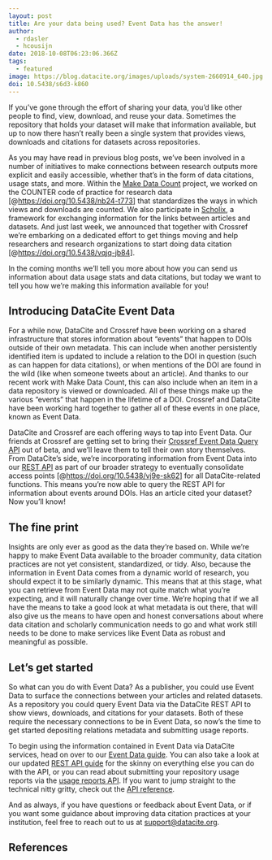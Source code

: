```yaml
---
layout: post
title: Are your data being used? Event Data has the answer!
author:
  - rdasler
  - hcousijn
date: 2018-10-08T06:23:06.366Z
tags:
  - featured
image: https://blog.datacite.org/images/uploads/system-2660914_640.jpg
doi: 10.5438/s6d3-k860
---
```

If you’ve gone through the effort of sharing your data, you’d like other people to find, view, download, and reuse your data. Sometimes the repository that holds your dataset will make that information available, but up to now there hasn’t really been a single system that provides views, downloads and citations for datasets across repositories.

As you may have read in previous blog posts, we’ve been involved in a number of initiatives to make connections between research outputs more explicit and easily accessible, whether that’s in the form of data citations, usage stats, and more. Within the [Make Data Count](https://makedatacount.org/) project, we worked on the COUNTER code of practice for research data \[@https://doi.org/10.5438/nb24-t773] that standardizes the ways in which views and downloads are counted. We also participate in [Scholix](http://scholix.org), a framework for exchanging information for the links between articles and datasets. And just last week, we announced that together with Crossref we’re embarking on a dedicated effort to get things moving and help researchers and research organizations to start doing data citation \[@https://doi.org/10.5438/vqjq-jb84].

In the coming months we’ll tell you more about how you can send us information about data usage stats and data citations, but today we want to tell you how we’re making this information available for you! 

## Introducing DataCite Event Data

For a while now, DataCite and Crossref have been working on a shared infrastructure that stores information about “events” that happen to DOIs outside of their own metadata. This can include when another persistently identified item is updated to include a relation to the DOI in question (such as can happen for data citations), or when mentions of the DOI are found in the wild (like when someone tweets about an article). And thanks to our recent work with Make Data Count, this can also include when an item in a data repository is viewed or downloaded. All of these things make up the various “events” that happen in the lifetime of a DOI. Crossref and DataCite have been working hard together to gather all of these events in one place, known as Event Data. 

DataCite and Crossref are each offering ways to tap into Event Data. Our friends at Crossref are getting set to bring their [Crossref Event Data Query API](https://www.eventdata.crossref.org/guide/index.html) out of beta, and we’ll leave them to tell their own story themselves. From DataCite’s side, we’re incorporating information from Event Data into our [REST API](https://support.datacite.org/docs/api) as part of our broader strategy to eventually consolidate access points \[@https://doi.org/10.5438/vj9e-sk62] for all DataCite-related functions. This means you’re now able to query the REST API for information about events around DOIs. Has an article cited your dataset? Now you’ll know! 

## The fine print

Insights are only ever as good as the data they’re based on. While we’re happy to make Event Data available to the broader community, data citation practices are not yet consistent, standardized, or tidy. Also, because the information in Event Data comes from a dynamic world of research, you should expect it to be similarly dynamic. This means that at this stage, what you can retrieve from Event Data may not quite match what you’re expecting, and it will naturally change over time. We’re hoping that if we all have the means to take a good look at what metadata is out there, that will also give us the means to have open and honest conversations about where data citation and scholarly communication needs to go and what work still needs to be done to make services like Event Data as robust and meaningful as possible. 

## Let’s get started

So what can you do with Event Data? As a publisher, you could use Event Data to surface the connections between your articles and related datasets. As a repository you could query Event Data via the DataCite REST API to show views, downloads, and citations for your datasets. Both of these require the necessary connections to be in Event Data, so now’s the time to get started depositing relations metadata and submitting usage reports. 

To begin using the information contained in Event Data via DataCite services, head on over to our [Event Data guide](https://support.datacite.org/docs/eventdata-guide). You can also take a look at our updated [REST API guide](https://support.datacite.org/docs/api) for the skinny on everything else you can do with the API, or you can read about submitting your repository usage reports via the [usage reports API](https://support.datacite.org/docs/usage-reports-api-guide). If you want to jump straight to the technical nitty gritty, check out the [API reference](https://support.datacite.org/reference). 

And as always, if you have questions or feedback about Event Data, or if you want some guidance about improving data citation practices at your institution, feel free to reach out to us at support@datacite.org. 

## References
